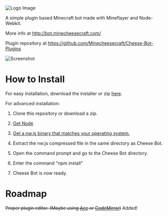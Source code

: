 ![Logo Image](http://bot.minecheesecraft.com/uploads/2/1/2/2/21222592/1657797.png)

A simple plugin based Minecraft bot made with Mineflayer and Node-Webkit.

More info at http://bot.minecheesecraft.com/

Plugin repository at https://github.com/Minecheesecraft/Cheese-Bot-Plugins

![Screenshot](http://bot.minecheesecraft.com/uploads/2/1/2/2/21222592/553818151.png)

# How to Install


For easy installation, download the installer or zip [here](http://bot.minecheesecraft.com/download.html).


For advanced installation:

1. Clone this repository or download a zip.

2. [Get Node](https://nodejs.org/en/)

3. [Get a nw.js binary that matches your operating system.](http://nwjs.io/)

4. Extract the nw.js compressed file in the same directory as Cheese Bot.

5. Open the command prompt and go to the Cheese Bot directory.

6. Enter the command "npm install"

7. Cheese Bot is now ready.

# Roadmap

~~Proper plugin editor. (Maybe using [Ace](https://ace.c9.io/#nav=about) or [CodeMirror](http://codemirror.net/))~~ Added!
